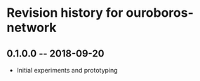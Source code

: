 # Revision history for ouroboros-network

## 0.1.0.0 -- 2018-09-20

* Initial experiments and prototyping
